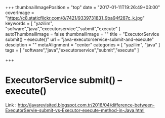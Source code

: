 +++
thumbnailImagePosition = "top"
date = "2017-01-11T19:26:49+03:00"
coverImage = "https://c8.staticflickr.com/8/7421/9339731831_9ba94f287c_k.jpg"
keywords = [
  "yazilim",
  "sofware","java","executorservice","submit","execute"
]
autoThumbnailImage = false
thumbnailImage = ""
title = "ExecutorService submit() – execute()"
url = "java-executorservice-submit-and-execute"
desciption = ""
metaAlignment = "center"
categories = [
  "yazilim",
  "java"
]
tags = [
  "software","java","executorservice","submit","execute"
]

+++

# ExecutorService submit() – execute()

Link : http://javarevisited.blogspot.com.tr/2016/04/difference-between-ExecutorServie-submit-vs-Executor-execute-method-in-Java.html

